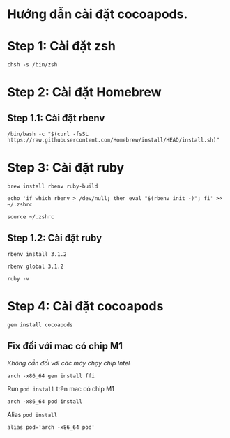 # Hướng dẫn cài đặt cocoapods.

# Step 1: Cài đặt zsh
```
chsh -s /bin/zsh
```

# Step 2: Cài đặt Homebrew

## Step 1.1: Cài đặt rbenv
```
/bin/bash -c "$(curl -fsSL https://raw.githubusercontent.com/Homebrew/install/HEAD/install.sh)"
```
# Step 3: Cài đặt ruby
```
brew install rbenv ruby-build
```

```
echo 'if which rbenv > /dev/null; then eval "$(rbenv init -)"; fi' >> ~/.zshrc
```

```
source ~/.zshrc
```

## Step 1.2: Cài đặt ruby
```
rbenv install 3.1.2
```

```
rbenv global 3.1.2
```

```
ruby -v
```

# Step 4: Cài đặt cocoapods

```
gem install cocoapods
```

## Fix đối với mac có chip M1
*Không cần đối với các máy chạy chip Intel*
```
arch -x86_64 gem install ffi
```

Run `pod install` trên mac có chip M1

```
arch -x86_64 pod install
```

Alias `pod install`

```
alias pod='arch -x86_64 pod'
```
